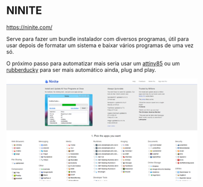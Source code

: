 # NINITE
https://ninite.com/

Serve para fazer um bundle instalador com diversos programas, útil para usar depois de formatar um sistema e baixar vários programas de uma vez só.

O próximo passo para automatizar mais seria usar um [attiny85](https://www.filipeflop.com/produto/placa-de-desenvolvimento-attiny85/) ou um [rubberducky](https://shop.hak5.org/products/usb-rubber-ducky-deluxe) para ser mais automático ainda, plug and play.


![ninite.png](../assets/ninite.png)
